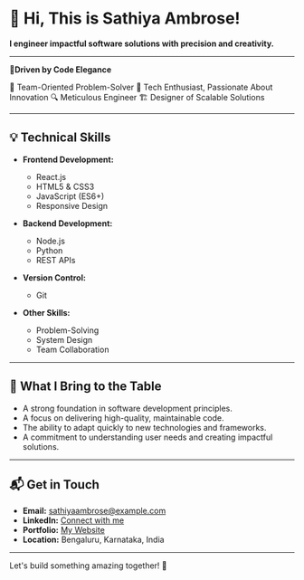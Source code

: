 # 👋 Hi, This is Sathiya Ambrose!  

**I engineer impactful software solutions with precision and creativity.**  

---
**🎨Driven by Code Elegance**

🤝 Team-Oriented Problem-Solver
🚀 Tech Enthusiast, Passionate About Innovation
🔍 Meticulous Engineer
🏗️ Designer of Scalable Solutions

---

## 💡 **Technical Skills**  

- **Frontend Development:**  
  - React.js  
  - HTML5 & CSS3  
  - JavaScript (ES6+)  
  - Responsive Design  

- **Backend Development:**  
  - Node.js  
  - Python  
  - REST APIs  

- **Version Control:**  
  - Git  

- **Other Skills:**  
  - Problem-Solving  
  - System Design  
  - Team Collaboration  

---

## 🌟 **What I Bring to the Table**  

- A strong foundation in software development principles.  
- A focus on delivering high-quality, maintainable code.  
- The ability to adapt quickly to new technologies and frameworks.  
- A commitment to understanding user needs and creating impactful solutions.  

---

## 📬 **Get in Touch**  

- **Email:** [sathiyaambrose@example.com](mailto:sathiyaambrose@example.com)  
- **LinkedIn:** [Connect with me](https://linkedin.com/in/sathiyaambrose)  
- **Portfolio:** [My Website](https://sathiyaambrose.github.io/)  
- **Location:** Bengaluru, Karnataka, India  

---

Let's build something amazing together! 🚀
